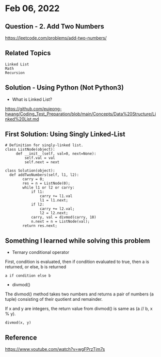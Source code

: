 # Feb 06, 2022
## Question - 2. Add Two Numbers
https://leetcode.com/problems/add-two-numbers/

## Related Topics
    Linked List
    Math
    Recursion

## Solution - Using Python (Not Python3)

- What is Linked List?

https://github.com/eujeong-hwang/Coding_Test_Preparation/blob/main/Concepts/Data%20Structure/Linked%20List.md

## First Solution: Using Singly Linked-List

```
# Definition for singly-linked list.
class ListNode(object):
     def __init__(self, val=0, next=None):
         self.val = val
         self.next = next

class Solution(object):
  def addTwoNumbers(self, l1, l2):
        carry = 0;
        res = n = ListNode(0);
        while l1 or l2 or carry:
            if l1:
                carry += l1.val
                l1 = l1.next;
            if l2:
                carry += l2.val;
                l2 = l2.next;
            carry, val = divmod(carry, 10)
            n.next = n = ListNode(val);
        return res.next;
```

## Something I learned while solving this problem
- Ternary conditional operator

First, condition is evaluated, then if condition evaluated to true, then a is returned, 
or else, b is returned

```
a if condition else b
```

- divmod()

The divmod() method takes two numbers and returns a pair of numbers (a tuple) consisting of their quotient and remainder.

If x and y are integers, the return value from divmod() is same as (a // b, x % y).

```
divmod(x, y)
```

## Reference
https://www.youtube.com/watch?v=wgFPrzTjm7s